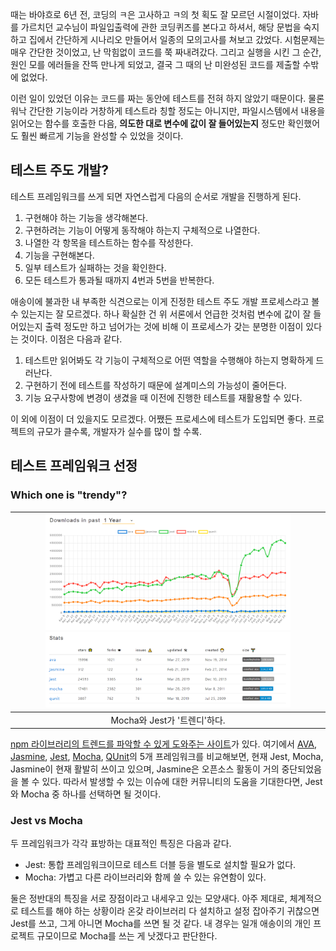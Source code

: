 때는 바야흐로 6년 전, 코딩의 ㅋ은 고사하고 ㅋ의 첫 획도 잘 모르던 시절이었다. 자바를 가르치던 교수님이 파일입출력에 관한 코딩퀴즈를 본다고 하셔서, 해당 문법을 숙지하고 집에서 간단하게 시나리오 만들어서 일종의 모의고사를 쳐보고 갔었다. 시험문제는 매우 간단한 것이었고, 난 막힘없이 코드를 쭉 짜내려갔다. 그리고 실행을 시킨 그 순간, 원인 모를 에러들을 잔뜩 만나게 되었고, 결국 그 때의 난 미완성된 코드를 제출할 수밖에 없었다.

이런 일이 있었던 이유는 코드를 짜는 동안에 테스트를 전혀 하지 않았기 때문이다. 물론 워낙 간단한 기능이라 거창하게 테스트라 칭할 정도는 아니지만, 파일시스템에서 내용을 읽어오는 함수를 호출한 다음, **의도한 대로 변수에 값이 잘 들어있는지** 정도만 확인했어도 훨씬 빠르게 기능을 완성할 수 있었을 것이다. 



## 테스트 주도 개발?

테스트 프레임워크를 쓰게 되면 자연스럽게 다음의 순서로 개발을 진행하게 된다.

1. 구현해야 하는 기능을 생각해본다.
2. 구현하려는 기능이 어떻게 동작해야 하는지 구체적으로 나열한다.
3. 나열한 각 항목을 테스트하는 함수를 작성한다.
4. 기능을 구현해본다.
5. 일부 테스트가 실패하는 것을 확인한다.
6. 모든 테스트가 통과될 때까지 4번과 5번을 반복한다.

애송이에 불과한 내 부족한 식견으로는 이게 진정한 테스트 주도 개발 프로세스라고 볼 수 있는지는 잘 모르겠다. 하나 확실한 건 위 서론에서 언급한 것처럼 변수에 값이 잘 들어있는지 출력 정도만 하고 넘어가는 것에 비해 이 프로세스가 갖는 분명한 이점이 있다는 것이다. 이점은 다음과 같다.

1. 테스트만 읽어봐도 각 기능이 구체적으로 어떤 역할을 수행해야 하는지 명확하게 드러난다.
2. 구현하기 전에 테스트를 작성하기 때문에 설계미스의 가능성이 줄어든다.
3. 기능 요구사항에 변경이 생겼을 때 이전에 진행한 테스트를 재활용할 수 있다.

이 외에 이점이 더 있을지도 모르겠다. 어쨌든 프로세스에 테스트가 도입되면 좋다. 프로젝트의 규모가 클수록, 개발자가 실수를 많이 할 수록.



## 테스트 프레임워크 선정

### Which one is "trendy"?

| <img src="https://raw.githubusercontent.com/3jins/Images/master/test-framework-downloads-comparison.png" width="80%"/><br /><img src="https://raw.githubusercontent.com/3jins/Images/master/test-framework-stats-comparison.png" width="80%"/> |
| :----------------------------------------------------------: |
|                 Mocha와 Jest가 '트렌디'하다.                 |

[npm 라이브러리의 트렌드를 파악할 수 있게 도와주는 사이트](https://www.npmtrends.com/ava-vs-jasmine-vs-jest-vs-mocha-vs-qunit)가 있다. 여기에서 [AVA](https://github.com/avajs/ava), [Jasmine](https://jasmine.github.io/), [Jest](https://jestjs.io/), [Mocha](https://mochajs.org/), [QUnit](https://qunitjs.com/)의 5개 프레임워크를 비교해보면, 현재 Jest, Mocha, Jasmine이 현재 활발히 쓰이고 있으며, Jasmine은 오픈소스 활동이 거의 중단되었음을 볼 수 있다. 따라서 발생할 수 있는 이슈에 대한 커뮤니티의 도움을 기대한다면, Jest와 Mocha 중 하나를 선택하면 될 것이다.

### Jest vs Mocha

두 프레임워크가 각각 표방하는 대표적인 특징은 다음과 같다.

- Jest: 통합 프레임워크이므로 테스트 더블 등을 별도로 설치할 필요가 없다.
- Mocha: 가볍고 다른 라이브러리와 함께 쓸 수 있는 유연함이 있다.

둘은 정반대의 특징을 서로 장점이라고 내세우고 있는 모양새다. 아주 제대로, 체계적으로 테스트를 해야 하는 상황이라 온갖 라이브러리 다 설치하고 설정 잡아주기 귀찮으면 Jest를 쓰고, 그게 아니면 Mocha를 쓰면 될 것 같다. 내 경우는 일개 애송이의 개인 프로젝트 규모이므로 Mocha를 쓰는 게 낫겠다고 판단한다.

